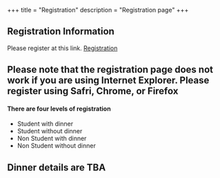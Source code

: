 +++
title = "Registration"
description = "Registration page"
+++
## Registration Information


Please register at this link.  [Registration](https://shop.adelaide.edu.au/konakart/More.../Conferences/Faculty-Sciences/Ranked-Set-Sampling%3A-translating-the-theory-to-applications-in-agriculture-and-natural-sciences/Agriculture%2C-Food-%26-Wine-141/2_2250.action?cust-sign-in-method=public)

## Please note that the registration page does not work if you are using Internet Explorer.  Please register using Safri, Chrome, or Firefox


#### There are four levels of registration
- Student with dinner
- Student without dinner
- Non Student with dinner
- Non Student without dinner

## Dinner details are TBA

